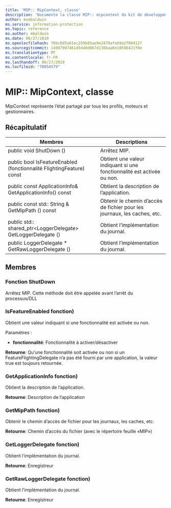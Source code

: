 ```yaml
---
title: 'MIP:: MipContext, classe'
description: 'Documente la classe MIP:: mipcontext du kit de développement logiciel (SDK) Microsoft Information Protection (MIP).'
author: msmbaldwin
ms.service: information-protection
ms.topic: reference
ms.author: mbaldwin
ms.date: 08/27/2019
ms.openlocfilehash: f6bc8d5a61ec259b85ae9e2479afeb9a2f00412f
ms.sourcegitcommit: 1499790746145d40d667d138baa6e18598421f0e
ms.translationtype: MT
ms.contentlocale: fr-FR
ms.lasthandoff: 08/27/2019
ms.locfileid: "70054579"
---
```

# <a name="class-mipmipcontext"></a>MIP:: MipContext, classe 
MipContext représente l’état partagé par tous les profils, moteurs et gestionnaires.
  
## <a name="summary"></a>Récapitulatif
 Membres                        | Descriptions                                
--------------------------------|---------------------------------------------
public void ShutDown ()  |  Arrêtez MIP.
public bool IsFeatureEnabled (fonctionnalité FlightingFeature) const  |  Obtient une valeur indiquant si une fonctionnalité est activée ou non.
public const ApplicationInfo& GetApplicationInfo() const  |  Obtient la description de l’application.
public const std:: String & GetMipPath () const  |  Obtenir le chemin d’accès de fichier pour les journaux, les caches, etc.
public std:: shared_ptr\<LoggerDelegate\> GetLoggerDelegate ()  |  Obtient l’implémentation du journal.
public LoggerDelegate * GetRawLoggerDelegate ()  |  Obtient l’implémentation du journal.
  
## <a name="members"></a>Membres
  
### <a name="shutdown-function"></a>Fonction ShutDown
Arrêtez MIP.
Cette méthode doit être appelée avant l’arrêt du processus/DLL
  
### <a name="isfeatureenabled-function"></a>IsFeatureEnabled fonction)
Obtient une valeur indiquant si une fonctionnalité est activée ou non.

Paramètres :  
* **fonctionnalité**: Fonctionnalité à activer/désactiver



  
**Retourne**: Qu’une fonctionnalité soit activée ou non si un FeatureFlightingDelegate n’a pas été fourni par une application, la valeur true est toujours retournée.
  
### <a name="getapplicationinfo-function"></a>GetApplicationInfo fonction)
Obtient la description de l’application.

  
**Retourne**: Description de l’application
  
### <a name="getmippath-function"></a>GetMipPath fonction)
Obtenir le chemin d’accès de fichier pour les journaux, les caches, etc.

  
**Retourne**: Chemin d’accès du fichier (avec le répertoire feuille «MIP»)
  
### <a name="getloggerdelegate-function"></a>GetLoggerDelegate fonction)
Obtient l’implémentation du journal.

  
**Retourne**: Enregistreur
  
### <a name="getrawloggerdelegate-function"></a>GetRawLoggerDelegate fonction)
Obtient l’implémentation du journal.

  
**Retourne**: Enregistreur